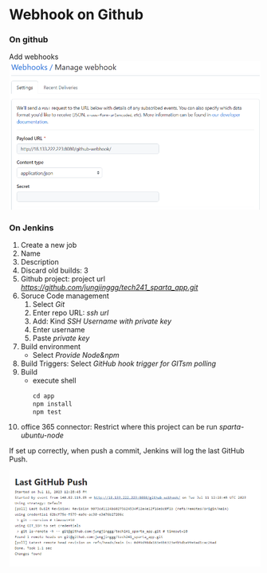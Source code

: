 # Webhook on Github

### On github
Add webhooks
   ![webhooks](images/webhooks.png) 

### On Jenkins
1) Create a new job
2) Name
3) Description
4) Discard old builds: 3
5) Github project: project url *https://github.com/jungjinggg/tech241_sparta_app.git*
6) Soruce Code management
   1) Select *Git*
   2) Enter repo URL: *ssh url*
   3) Add: Kind *SSH Username with private key*  
   4) Enter username
   5) Paste *private key*
7) Build environment
   * Select *Provide Node&npm*
8) Build Triggers: Select *GitHub hook trigger for GITsm polling*
8) Build
   * execute shell
      ```shell
      cd app
      npm install
      npm test
      ```
9) office 365 connector: Restrict where this project can be run *sparta-ubuntu-node* 

If set up correctly, when push a commit, Jenkins will log the last GitHub Push.

![webhooks log](images/webhooks_log.png)